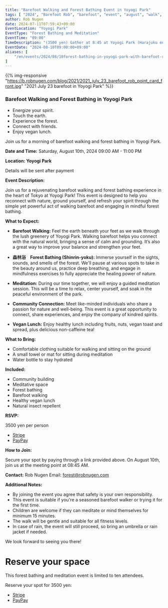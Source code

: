 ```yaml
---
title: "Barefoot Walking and Forest Bathing Event in Yoyogi Park"
tags: [ "2024", "Barefoot Rob", "barefoot", "event", "august", "walk", "yoyogi", "はだし", "forest", "裸足のロブ" ]
author: Rob Nugen
date: 2024-07-11T07:59:43+09:00
EventLocation: "Yoyogi Park"
EventType: "Forest Bathing and Meditation"
EventTime: "09:00"
TimeDescription: "(3500 yen) Gather at 8:45 at Yoyogi Park (Harajuku entrance); event starts at 09:00"
EventDate: "2024-08-10T09:00:00+09:00"
aliases: [
    "/en/events/2024/08/10forest-bathing-in-yoyogi-park-with-barefoot-rob-nugen",
]
---
```


{{% img-responsive "https://b.robnugen.com/blog/2021/2021_july_23_barefoot_rob_point_card_front.jpg" "2021 July 23 barefoot in Yoyogi Park" %}}


### Barefoot Walking and Forest Bathing in Yoyogi Park

* Energize your spirit.
* Touch the earth.
* Experience the forest.
* Connect with friends.
* Enjoy vegan lunch.

Join us for a morning of barefoot walking and forest bathing in Yoyogi Park.

**Date and Time:**
Saturday, August 10th, 2024
09:00 AM - 11:00 PM

**Location:  Yoyogi Park**

Details will be sent after payment

**Event Description:**

Join us for a rejuvenating barefoot walking and forest bathing experience in the heart of Tokyo at Yoyogi Park! This event is designed to help you reconnect with nature, ground yourself, and refresh your spirit through the simple yet powerful act of walking barefoot and engaging in mindful forest bathing.

**What to Expect:**

- **Barefoot Walking:** Feel the earth beneath your feet as we walk through the lush greenery of Yoyogi Park. Walking barefoot helps you connect with the natural world, bringing a sense of calm and grounding. It’s also a great way to improve your balance and strengthen your feet.

- **森林浴　Forest Bathing (Shinrin-yoku):** Immerse yourself in the sights, sounds, and smells of the forest. We'll pause at various spots to take in the beauty around us, practice deep breathing, and engage in mindfulness exercises to fully appreciate the healing power of nature.

- **Meditation:** During our time together, we will enjoy a guided meditation session. This will be a time to relax, center yourself, and soak in the peaceful environment of the park.

- **Community Connection:** Meet like-minded individuals who share a passion for nature and well-being. This event is a great opportunity to connect, share experiences, and enjoy the company of kindred spirits.

- **Vegan Lunch:** Enjoy healthy lunch including fruits, nuts, vegan toast and spread, plus delicious non-caffeine tea!


**What to Bring:**

- Comfortable clothing suitable for walking and sitting on the ground
- A small towel or mat for sitting during meditation
- Water bottle to stay hydrated

**Included:**

- Community building
- Meditative space
- Forest bathing
- Barefoot walking
- Healthy vegan lunch
- Natural insect repellent

**RSVP:**

3500 yen per person

* [Stripe](https://buy.stripe.com/14k03d7rq7RK7v28wE)
* [PayPay](https://qr.paypay.ne.jp/p2p01_NB2eUOyk4wPbN11x)

**How to Join:**

Secure your spot by paying through a link provided above.
On August 10th, join us at the meeting point at 08:45 AM.

**Contact:**
Rob Nugen
Email: forest@robnugen.com

**Additional Notes:**
- By joining the event you agree that safety is your own responsibility.
- This event is suitable if you're a seasoned barefoot walker or trying it for the first time.
- Children are welcome if they can meditate or mind themselves for minimum 15 minutes.
- The walk will be gentle and suitable for all fitness levels.
- In case of rain, the event will still proceed, so bring an umbrella or rain jacket if needed.

We look forward to seeing you there!

# Reserve your space

This forest bathing and meditation event is limited to ten attendees.

Reserve your spot for 3500 yen:

* [Stripe](https://buy.stripe.com/14k03d7rq7RK7v28wE)
* [PayPay](https://qr.paypay.ne.jp/p2p01_NB2eUOyk4wPbN11x)